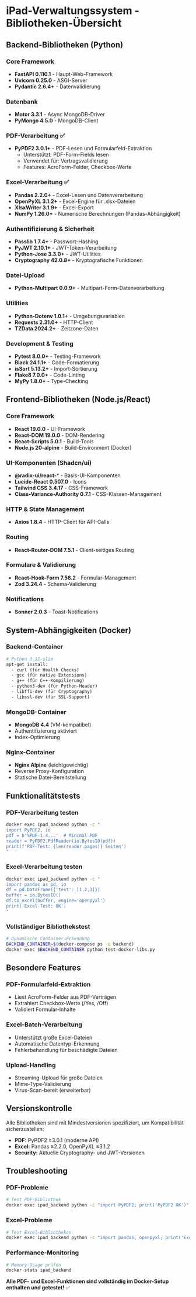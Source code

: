 # iPad-Verwaltungssystem - Bibliotheken-Übersicht

## Backend-Bibliotheken (Python)

### Core Framework
- **FastAPI 0.110.1** - Haupt-Web-Framework
- **Uvicorn 0.25.0** - ASGI-Server
- **Pydantic 2.6.4+** - Datenvalidierung

### Datenbank
- **Motor 3.3.1** - Async MongoDB-Driver
- **PyMongo 4.5.0** - MongoDB-Client

### PDF-Verarbeitung ✅
- **PyPDF2 3.0.1+** - PDF-Lesen und Formularfeld-Extraktion
  - Unterstützt: PDF-Form-Fields lesen
  - Verwendet für: Vertragsvalidierung
  - Features: AcroForm-Felder, Checkbox-Werte

### Excel-Verarbeitung ✅
- **Pandas 2.2.0+** - Excel-Lesen und Datenverarbeitung
- **OpenPyXL 3.1.2+** - Excel-Engine für .xlsx-Dateien
- **XlsxWriter 3.1.9+** - Excel-Export
- **NumPy 1.26.0+** - Numerische Berechnungen (Pandas-Abhängigkeit)

### Authentifizierung & Sicherheit
- **Passlib 1.7.4+** - Passwort-Hashing
- **PyJWT 2.10.1+** - JWT-Token-Verarbeitung
- **Python-Jose 3.3.0+** - JWT-Utilities
- **Cryptography 42.0.8+** - Kryptografische Funktionen

### Datei-Upload
- **Python-Multipart 0.0.9+** - Multipart-Form-Datenverarbeitung

### Utilities
- **Python-Dotenv 1.0.1+** - Umgebungsvariablen
- **Requests 2.31.0+** - HTTP-Client
- **TZData 2024.2+** - Zeitzone-Daten

### Development & Testing
- **Pytest 8.0.0+** - Testing-Framework
- **Black 24.1.1+** - Code-Formatierung
- **isSort 5.13.2+** - Import-Sortierung
- **Flake8 7.0.0+** - Code-Linting
- **MyPy 1.8.0+** - Type-Checking

## Frontend-Bibliotheken (Node.js/React)

### Core Framework
- **React 19.0.0** - UI-Framework
- **React-DOM 19.0.0** - DOM-Rendering
- **React-Scripts 5.0.1** - Build-Tools
- **Node.js 20-alpine** - Build-Environment (Docker)

### UI-Komponenten (Shadcn/ui)
- **@radix-ui/react-*** - Basis-UI-Komponenten
- **Lucide-React 0.507.0** - Icons
- **Tailwind CSS 3.4.17** - CSS-Framework
- **Class-Variance-Authority 0.7.1** - CSS-Klassen-Management

### HTTP & State Management
- **Axios 1.8.4** - HTTP-Client für API-Calls

### Routing
- **React-Router-DOM 7.5.1** - Client-seitiges Routing

### Formulare & Validierung
- **React-Hook-Form 7.56.2** - Formular-Management
- **Zod 3.24.4** - Schema-Validierung

### Notifications
- **Sonner 2.0.3** - Toast-Notifications

## System-Abhängigkeiten (Docker)

### Backend-Container
```dockerfile
# Python 3.11-slim
apt-get install:
  - curl (für Health Checks)
  - gcc (für native Extensions)
  - g++ (für C++-Kompilierung)
  - python3-dev (für Python-Header)
  - libffi-dev (für Cryptography)
  - libssl-dev (für SSL-Support)
```

### MongoDB-Container
- **MongoDB 4.4** (VM-kompatibel)
- Authentifizierung aktiviert
- Index-Optimierung

### Nginx-Container
- **Nginx Alpine** (leichtgewichtig)
- Reverse Proxy-Konfiguration
- Statische Datei-Bereitstellung

## Funktionalitätstests

### PDF-Verarbeitung testen
```bash
docker exec ipad_backend python -c "
import PyPDF2, io
pdf = b'%PDF-1.4...'  # Minimal PDF
reader = PyPDF2.PdfReader(io.BytesIO(pdf))
print(f'PDF-Test: {len(reader.pages)} Seiten')
"
```

### Excel-Verarbeitung testen
```bash
docker exec ipad_backend python -c "
import pandas as pd, io
df = pd.DataFrame({'test': [1,2,3]})
buffer = io.BytesIO()
df.to_excel(buffer, engine='openpyxl')
print('Excel-Test: OK')
"
```

### Vollständiger Bibliothekstest
```bash
# Dynamische Container-Erkennung
BACKEND_CONTAINER=$(docker-compose ps -q backend)
docker exec $BACKEND_CONTAINER python test-docker-libs.py
```

## Besondere Features

### PDF-Formularfeld-Extraktion
- Liest AcroForm-Felder aus PDF-Verträgen
- Extrahiert Checkbox-Werte (/Yes, /Off)
- Validiert Formular-Inhalte

### Excel-Batch-Verarbeitung
- Unterstützt große Excel-Dateien
- Automatische Datentyp-Erkennung
- Fehlerbehandlung für beschädigte Dateien

### Upload-Handling
- Streaming-Upload für große Dateien
- Mime-Type-Validierung
- Virus-Scan-bereit (erweiterbar)

## Versionskontrolle

Alle Bibliotheken sind mit Mindestversionen spezifiziert, um Kompatibilität sicherzustellen:
- **PDF:** PyPDF2 ≥3.0.1 (moderne API)
- **Excel:** Pandas ≥2.2.0, OpenPyXL ≥3.1.2
- **Security:** Aktuelle Cryptography- und JWT-Versionen

## Troubleshooting

### PDF-Probleme
```bash
# Test PDF-Bibliothek
docker exec ipad_backend python -c "import PyPDF2; print('PyPDF2 OK')"
```

### Excel-Probleme
```bash
# Test Excel-Bibliotheken
docker exec ipad_backend python -c "import pandas, openpyxl; print('Excel OK')"
```

### Performance-Monitoring
```bash
# Memory-Usage prüfen
docker stats ipad_backend
```

**Alle PDF- und Excel-Funktionen sind vollständig im Docker-Setup enthalten und getestet!** ✅